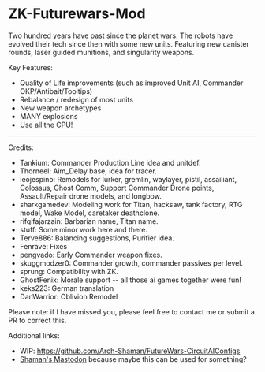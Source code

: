# ZK-Futurewars-Mod
Two hundred years have past since the planet wars. The robots have evolved their tech since then with some new units. Featuring new canister rounds, laser guided munitions, and singularity weapons.

Key Features:
* Quality of Life improvements (such as improved Unit AI, Commander OKP/Antibait/Tooltips)
* Rebalance / redesign of most units
* New weapon archetypes
* MANY explosions
* Use all the CPU!

----
Credits:
* Tankium: Commander Production Line idea and unitdef.
* Thorneel: Aim_Delay base, idea for tracer.
* leojespino: Remodels for lurker, gremlin, waylayer, pistil, assailiant, Colossus, Ghost Comm, Support Commander Drone points, Assault/Repair drone models, and longbow.
* sharkgamedev: Modeling work for Titan, hacksaw, tank factory, RTG model, Wake Model, caretaker deathclone.
* rifqifajarzain: Barbarian name, Titan name.
* stuff: Some minor work here and there.
* Terve886: Balancing suggestions, Purifier idea.
* Fenrave: Fixes
* pengvado: Early Commander weapon fixes.
* skuggmodzer0: Commander growth, commander passives per level.
* sprung: Compatibility with ZK.
* GhostFenix: Morale support -- all those ai games together were fun!
* keks223: German translation
* DanWarrior: Oblivion Remodel

Please note: if I have missed you, please feel free to contact me or submit a PR to correct this.

Additional links:
* WIP: https://github.com/Arch-Shaman/FutureWars-CircuitAIConfigs
* <a rel="me" href="https://mastodon.social/@ShamanFW">Shaman's Mastodon</a> because maybe this can be used for something?
